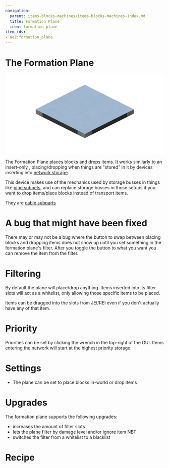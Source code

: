 ```yaml
---
navigation:
  parent: items-blocks-machines/items-blocks-machines-index.md
  title: Formation Plane
  icon: formation_plane
item_ids:
- ae2:formation_plane
---
```

# The Formation Plane

![A picture of a formation plane.](../assets/blocks/formation_plane.png)

The Formation Plane places blocks and drops items. It works similarly to an insert-only <ItemLink id="storage_bus" />,
placing/dropping when things are "stored" in it by devices inserting into [network storage](../ae2-mechanics/import-export-storage.md).

This device makes use of the mechanics used by storage busses in things like [pipe subnets](../example_setups/pipe-subnet.md),
and can replace storage busses in those setups if you want to drop items/place blocks instead of transport items.

They are [cable subparts](../ae2-mechanics/cable-subparts.md)

# A bug that might have been fixed

There may or may not be a bug where the button to swap between placing blocks and dropping items does not show up
until you set something in the formation plane's filter. After you toggle the button to what you want you can remove the item
from the filter.

# Filtering

By default the plane will place/drop anything. Items inserted into its filter slots will act as a whitelist, only
allowing those specific items to be placed.

Items can be dragged into the slots from JEI/REI even if you don't actually have any of that item.

# Priority

Priorities can be set by clicking the wrench in the top-right of the GUI.
Items entering the network will start at the highest priority storage.

# Settings

- The plane can be set to place blocks in-world or drop items

# Upgrades

The formation plane supports the following upgrades:

- <ItemLink id="capacity_card" /> increases the amount of filter slots
- <ItemLink id="fuzzy_card" /> lets the plane filter by damage level and/or ignore item NBT
- <ItemLink id="inverter_card" /> switches the filter from a whitelist to a blacklist

# Recipe

<RecipeFor id="formation_plane" />